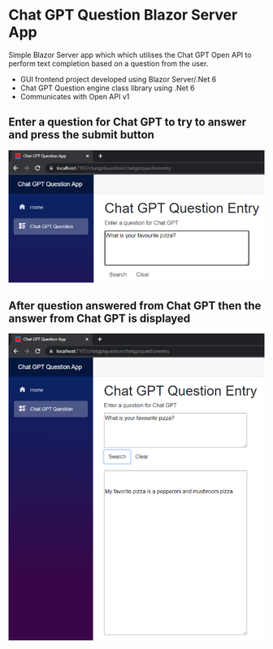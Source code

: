 # Chat GPT Question Blazor Server App

Simple Blazor Server app which which utilises the Chat GPT Open API to perform text completion based on a question from the user.

* GUI frontend project developed using Blazor Server/.Net 6
* Chat GPT Question engine class library using .Net 6
* Communicates with Open API v1 

## Enter a question for Chat GPT to try to answer and press the submit button

![](ChatGPTQuestionBlazorServerApp/wwwroot/images/AskQuestionForChatGPT.png)

## After question answered from Chat GPT then the answer from Chat GPT is displayed

![](ChatGPTQuestionBlazorServerApp/wwwroot/images/QuestionAnsweredFromChatGPT.png)
